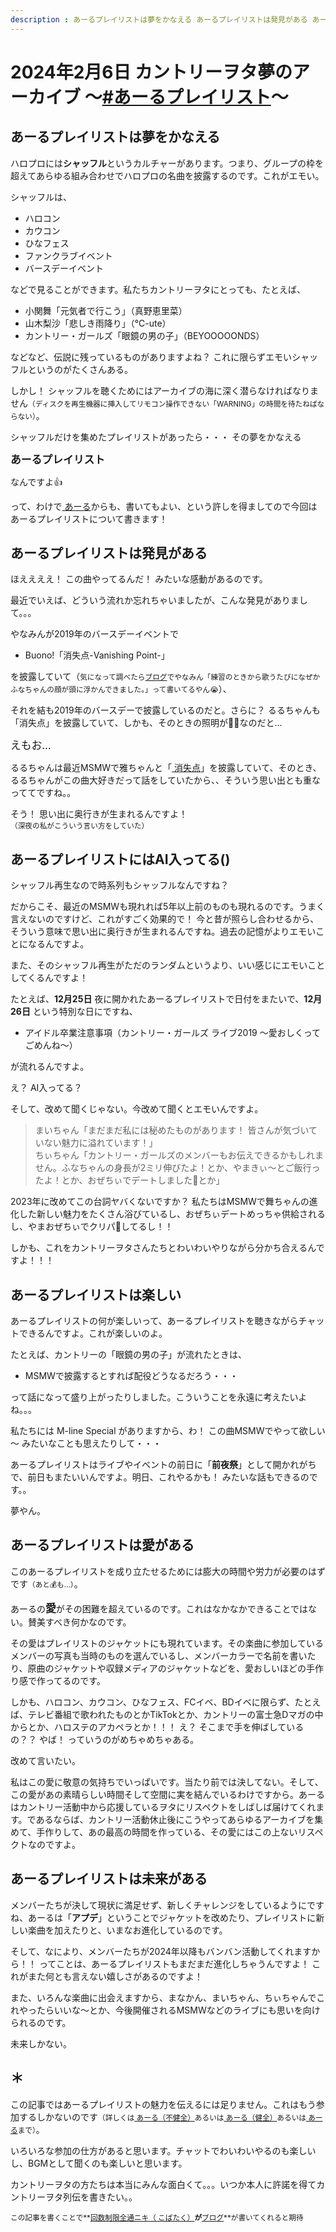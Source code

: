 ```yaml
---
description : あーるプレイリストは夢をかなえる あーるプレイリストは発見がある あーるプレイリストにはAI入ってる() あーるプレイリストは楽しい あーるプレイリストは愛がある あーるプレイリストは未来がある
---
```


# 2024年2月6日 カントリーヲタ夢のアーカイブ ～[#あーるプレイリスト](https://twitter.com/search?q=%23あーるプレイリスト)～

## あーるプレイリストは夢をかなえる

ハロプロには**シャッフル**というカルチャーがあります。つまり、グループの枠を超えてあらゆる組み合わせでハロプロの名曲を披露するのです。これがエモい。

シャッフルは、

* ハロコン
* カウコン
* ひなフェス
* ファンクラブイベント
* バースデーイベント

などで見ることができます。私たちカントリーヲタにとっても、たとえば、

* 小関舞「元気者で行こう」（真野恵里菜）
* 山木梨沙「悲しき雨降り」（℃-ute）
* カントリー・ガールズ「眼鏡の男の子」（BEYOOOOONDS）

などなど、伝説に残っているものがありますよね？ これに限らずエモいシャッフルというのがたくさんある。

しかし！ シャッフルを聴くためにはアーカイブの海に深く潜らなければなりません<small>（ディスクを再生機器に挿入してリモコン操作できない「WARNING」の時間を待たねばならない）</small>。

シャッフルだけを集めたプレイリストがあったら・・・ その夢をかなえる

<big>**あーるプレイリスト**</big>

なんですよ👍

って、わけで[<i class="fa-lg fa-brands fa-square-x-twitter"></i> あーる](https://twitter.com/R_dayoooooo)からも、書いてもよい、という許しを得ましてので今回はあーるプレイリストについて書きます！

## あーるプレイリストは発見がある

ほええええ！ この曲やってるんだ！ みたいな感動があるのです。

最近でいえば、どういう流れか忘れちゃいましたが、こんな発見がありまして。。。

やなみんが2019年のバースデーイベントで

* Buono!「消失点-Vanishing Point-」

を披露していて（<small>気になって調べたら[ブログ](https://ameblo.jp/countrygirls/entry-12431717389.html)でやなみん「練習のときから歌うたびになぜかふなちゃんの顔が頭に浮かんできました。」って書いてるやん😭</small>）、

それを結も2019年のバースデーで披露しているのだと。さらに？ るるちゃんも「消失点」を披露していて、しかも、そのときの照明が💜💛なのだと…

<big>えもお…</big>

るるちゃんは最近MSMWで雅ちゃんと「[<i class="fa-lg fa-brands fa-youtube"></i> 消失点](https://www.youtube.com/watch?v=g8dcb9PIMAw&t=11m6s)」を披露していて、そのとき、るるちゃんがこの曲大好きだって話をしていたから、、そういう思い出とも重なっててですね。。

そう！ 思い出に奥行きが生まれるんですよ！<small>（深夜の私がこういう言い方をしていた）</small>

## あーるプレイリストにはAI入ってる()

シャッフル再生なので時系列もシャッフルなんですね？ 

だからこそ、最近のMSMWも現れれば5年以上前のものも現れるのです。うまく言えないのですけど、これがすごく効果的で！ 今と昔が照らし合わせるから、そういう意味で思い出に奥行きが生まれるんですね。過去の記憶がよりエモいことになるんですよ。

また、そのシャッフル再生がただのランダムというより、いい感じにエモいことしてくるんですよ！

たとえば、**12月25日** 夜に開かれたあーるプレイリストで日付をまたいで、**12月26日** という特別な日にですね、

* アイドル卒業注意事項（カントリー・ガールズ ライブ2019 ～愛おしくってごめんね～）

が流れるんですよ。

え？ AI入ってる？

そして、改めて聞くじゃない。今改めて聞くとエモいんですよ。

> まいちゃん「まだまだ私には秘めたものがあります！ 皆さんが気づいていない魅力に溢れています！」 <br> ちぃちゃん「カントリー・ガールズのメンバーもお伝えできるかもしれません。ふなちゃんの身長が2ミリ伸びたよ！とか、やまきぃ～とご飯行ったよ！とか、おぜちぃでデートしました🥰とか」

2023年に改めてこの台詞ヤバくないですか？ 私たちはMSMWで舞ちゃんの進化した新しい魅力をたくさん浴びているし、おぜちぃデートめっちゃ供給されるし、やまおぜちぃでクリパ🎄してるし！！

しかも、これをカントリーヲタさんたちとわいわいやりながら分かち合えるんですよ！！！

## あーるプレイリストは楽しい

あーるプレイリストの何が楽しいって、あーるプレイリストを聴きながらチャットできるんですよ。これが楽しいのよ。

たとえば、カントリーの「眼鏡の男の子」が流れたときは、

* MSMWで披露するとすれば配役どうなるだろう・・・

って話になって盛り上がったりしました。こういうことを永遠に考えたいよね。。。

私たちには M-line Special がありますから、わ！ この曲MSMWでやって欲しい～ みたいなことも思えたりして・・・

あーるプレイリストはライブやイベントの前日に「**前夜祭**」として開かれがちで、前日もまたいいんですよ。明日、これやるかも！ みたいな話もできるのです。。

夢やん。

## あーるプレイリストは愛がある

このあーるプレイリストを成り立たせるためには膨大の時間や労力が必要のはずです<small>（あと💰も…）</small>。

あーるの<big>**愛**</big>がその困難を超えているのです。これはなかなかできることではない。賛美すべき何かなのです。

その愛はプレイリストのジャケットにも現れています。その楽曲に参加しているメンバーの写真も当時のものを選んでいるし、メンバーカラーで名前を書いたり、原曲のジャケットや収録メディアのジャケットなどを、愛おしいほどの手作り感で作ってるのです。

しかも、ハロコン、カウコン、ひなフェス、FCイベ、BDイベに限らず、たとえば、テレビ番組で歌われたものとかTikTokとか、カントリーの富士急Dマガの中からとか、ハロステのアカペラとか！！！ え？ そこまで手を伸ばしているの？？ やば！ っていうのがめちゃめちゃある。

改めて言いたい。

私はこの愛に敬意の気持ちでいっぱいです。当たり前では決してない。そして、この愛があの素晴らしい時間そして空間に実を結んでいるわけですから。あーるはカントリー活動中から応援しているヲタにリスペクトをしばしば届けてくれます。であるならば、カントリー活動休止後にこうやってあらゆるアーカイブを集めて、手作りして、あの最高の時間を作っている、その愛にはこの上ないリスペクトなのですよ。

## あーるプレイリストは未来がある

メンバーたちが決して現状に満足せず、新しくチャレンジをしているようにですね、あーるは「**アプデ**」ということでジャケットを改めたり、プレイリストに新しい楽曲を加えたりと、いまなお進化しているのです。

そして、なにより、メンバーたちが2024年以降もバンバン活動してくれますから！！ ってことは、あーるプレイリストもまだまだ進化しちゃうんですよ！ これがまた何とも言えない嬉しさがあるのですよ！

また、いろんな楽曲に出会えますから、まなかん、まいちゃん、ちぃちゃんでこれやったらいいな～とか、今後開催されるMSMWなどのライブにも思いを向けられるのです。

未来しかない。

## ＊

この記事ではあーるプレイリストの魅力を伝えるには足りません。これはもう参加するしかないのです<small>（詳しくは[<i class="fa-lg fa-brands fa-square-x-twitter"></i> あーる（不健全）](https://twitter.com/R_dayoooooo)あるいは[<i class="fa-lg fa-brands fa-square-x-twitter"></i> あーる（健全）](https://twitter.com/MM_IO_R)あるいは[<i class="fa-lg fa-brands fa-square-x-twitter"></i> あーる](https://twitter.com/R_CG873_YNMN)まで）</small>。

いろいろな参加の仕方があると思います。チャットでわいわいやるのも楽しいし、BGMとして聞くのも楽しいと思います。

カントリーヲタの方たちは本当にみんな面白くて。。。いつか本人に許諾を得てカントリーヲタ列伝を書きたい。。

<small>この記事を書くことで**[回数制限全通ニキ（<i class="fa-lg fa-brands fa-square-x-twitter"></i> こばたく）](https://twitter.com/Kobataku_0912)**が**[ブログ](https://ameblo.jp/takuma-09122003/)**が書いてくれると期待</small>